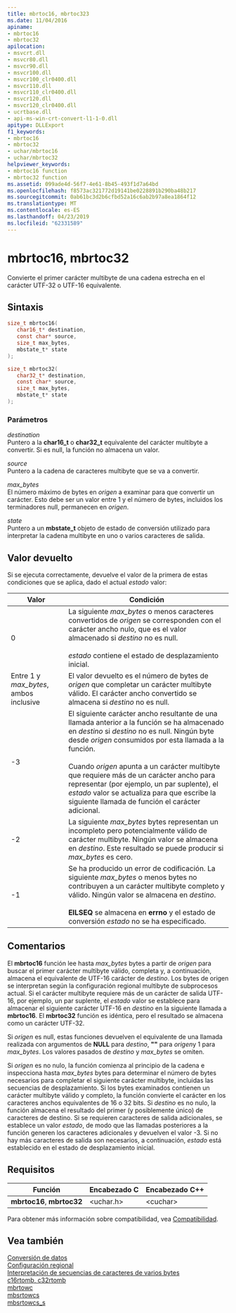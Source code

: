 ```yaml
---
title: mbrtoc16, mbrtoc323
ms.date: 11/04/2016
apiname:
- mbrtoc16
- mbrtoc32
apilocation:
- msvcrt.dll
- msvcr80.dll
- msvcr90.dll
- msvcr100.dll
- msvcr100_clr0400.dll
- msvcr110.dll
- msvcr110_clr0400.dll
- msvcr120.dll
- msvcr120_clr0400.dll
- ucrtbase.dll
- api-ms-win-crt-convert-l1-1-0.dll
apitype: DLLExport
f1_keywords:
- mbrtoc16
- mbrtoc32
- uchar/mbrtoc16
- uchar/mbrtoc32
helpviewer_keywords:
- mbrtoc16 function
- mbrtoc32 function
ms.assetid: 099ade4d-56f7-4e61-8b45-493f1d7a64bd
ms.openlocfilehash: f8573ac321772d19141be0228891b290ba48b217
ms.sourcegitcommit: 0ab61bc3d2b6cfbd52a16c6ab2b97a8ea1864f12
ms.translationtype: MT
ms.contentlocale: es-ES
ms.lasthandoff: 04/23/2019
ms.locfileid: "62331589"
---
```

# <a name="mbrtoc16-mbrtoc32"></a>mbrtoc16, mbrtoc32

Convierte el primer carácter multibyte de una cadena estrecha en el carácter UTF-32 o UTF-16 equivalente.

## <a name="syntax"></a>Sintaxis

```C
size_t mbrtoc16(
   char16_t* destination,
   const char* source,
   size_t max_bytes,
   mbstate_t* state
);

size_t mbrtoc32(
   char32_t* destination,
   const char* source,
   size_t max_bytes,
   mbstate_t* state
);
```

### <a name="parameters"></a>Parámetros

*destination*<br/>
Puntero a la **char16_t** o **char32_t** equivalente del carácter multibyte a convertir. Si es null, la función no almacena un valor.

*source*<br/>
Puntero a la cadena de caracteres multibyte que se va a convertir.

*max_bytes*<br/>
El número máximo de bytes en *origen* a examinar para que convertir un carácter. Esto debe ser un valor entre 1 y el número de bytes, incluidos los terminadores null, permanecen en *origen*.

*state*<br/>
Puntero a un **mbstate_t** objeto de estado de conversión utilizado para interpretar la cadena multibyte en uno o varios caracteres de salida.

## <a name="return-value"></a>Valor devuelto

Si se ejecuta correctamente, devuelve el valor de la primera de estas condiciones que se aplica, dado el actual *estado* valor:

|Valor|Condición|
|-----------|---------------|
|0|La siguiente *max_bytes* o menos caracteres convertidos de *origen* se corresponden con el carácter ancho nulo, que es el valor almacenado si *destino* no es null.<br /><br /> *estado* contiene el estado de desplazamiento inicial.|
|Entre 1 y *max_bytes*, ambos inclusive|El valor devuelto es el número de bytes de *origen* que completar un carácter multibyte válido. El carácter ancho convertido se almacena si *destino* no es null.|
|-3|El siguiente carácter ancho resultante de una llamada anterior a la función se ha almacenado en *destino* si *destino* no es null. Ningún byte desde *origen* consumidos por esta llamada a la función.<br /><br /> Cuando *origen* apunta a un carácter multibyte que requiere más de un carácter ancho para representar (por ejemplo, un par suplente), el *estado* valor se actualiza para que escribe la siguiente llamada de función  el carácter adicional.|
|-2|La siguiente *max_bytes* bytes representan un incompleto pero potencialmente válido de carácter multibyte. Ningún valor se almacena en *destino*. Este resultado se puede producir si *max_bytes* es cero.|
|-1|Se ha producido un error de codificación. La siguiente *max_bytes* o menos bytes no contribuyen a un carácter multibyte completo y válido. Ningún valor se almacena en *destino*.<br /><br /> **EILSEQ** se almacena en **errno** y el estado de conversión *estado* no se ha especificado.|

## <a name="remarks"></a>Comentarios

El **mbrtoc16** función lee hasta *max_bytes* bytes a partir de *origen* para buscar el primer carácter multibyte válido, completa y, a continuación, almacena el equivalente de UTF-16 carácter de *destino*. Los bytes de origen se interpretan según la configuración regional multibyte de subprocesos actual. Si el carácter multibyte requiere más de un carácter de salida UTF-16, por ejemplo, un par suplente, el *estado* valor se establece para almacenar el siguiente carácter UTF-16 en *destino* en la siguiente llamada a **mbrtoc16**. El **mbrtoc32** función es idéntica, pero el resultado se almacena como un carácter UTF-32.

Si *origen* es null, estas funciones devuelven el equivalente de una llamada realizada con argumentos de **NULL** para *destino*, **""** para *origen*y 1 para *max_bytes*. Los valores pasados de *destino* y *max_bytes* se omiten.

Si *origen* es no nulo, la función comienza al principio de la cadena e inspecciona hasta *max_bytes* bytes para determinar el número de bytes necesarios para completar el siguiente carácter multibyte, incluidas las secuencias de desplazamiento. Si los bytes examinados contienen un carácter multibyte válido y completo, la función convierte el carácter en los caracteres anchos equivalentes de 16 o 32 bits. Si *destino* es no nulo, la función almacena el resultado del primer (y posiblemente único) de caracteres de destino. Si se requieren caracteres de salida adicionales, se establece un valor *estado*, de modo que las llamadas posteriores a la función generen los caracteres adicionales y devuelven el valor -3. Si no hay más caracteres de salida son necesarios, a continuación, *estado* está establecido en el estado de desplazamiento inicial.

## <a name="requirements"></a>Requisitos

|Función|Encabezado C|Encabezado C++|
|--------------|--------------|------------------|
|**mbrtoc16**, **mbrtoc32**|\<uchar.h>|\<cuchar>|

Para obtener más información sobre compatibilidad, vea [Compatibilidad](../../c-runtime-library/compatibility.md).

## <a name="see-also"></a>Vea también

[Conversión de datos](../../c-runtime-library/data-conversion.md)<br/>
[Configuración regional](../../c-runtime-library/locale.md)<br/>
[Interpretación de secuencias de caracteres de varios bytes](../../c-runtime-library/interpretation-of-multibyte-character-sequences.md)<br/>
[c16rtomb, c32rtomb](c16rtomb-c32rtomb1.md)<br/>
[mbrtowc](mbrtowc.md)<br/>
[mbsrtowcs](mbsrtowcs.md)<br/>
[mbsrtowcs_s](mbsrtowcs-s.md)<br/>
